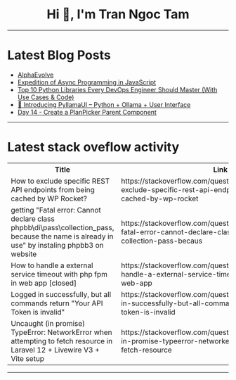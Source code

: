 <h1 align="center">Hi 👋, I'm Tran Ngoc Tam</h1>

---

# Latest Blog Posts 
<!-- BLOG-POST-LIST:START -->
- [AlphaEvolve](https://dev.to/rawveg/alphaevolve-399g)
- [Expedition of Async Programming in JavaScript](https://dev.to/zhravan/expedition-of-async-programming-in-javascript-136a)
- [Top 10 Python Libraries Every DevOps Engineer Should Master &lpar;With Use Cases &amp; Code&rpar;](https://dev.to/prodevopsguytech/top-10-python-libraries-every-devops-engineer-should-master-with-use-cases-code-kag)
- [🦙 Introducing PyllamaUI – Python + Ollama + User Interface](https://dev.to/bhuvaneshm_dev/introducing-pyllamaui-python-ollama-user-interface-1p1p)
- [Day 14 - Create a PlanPicker Parent Component](https://dev.to/railsstudent/day-14-create-a-planpicker-parent-component-236k)
<!-- BLOG-POST-LIST:END -->

---

# Latest stack oveflow activity
<table>
  <tr><th>Title</th><th>Link</th></tr>
  <!-- STACKOVERFLOW:START --><tr><td>How to exclude specific REST API endpoints from being cached by WP Rocket?</td><td>https://stackoverflow.com/questions/79723066/how-to-exclude-specific-rest-api-endpoints-from-being-cached-by-wp-rocket</td></tr><tr><td>getting &quot;Fatal error: Cannot declare class phpbb\di\pass\collection_pass, because the name is already in use&quot; by instaling phpbb3 on website</td><td>https://stackoverflow.com/questions/79722722/getting-fatal-error-cannot-declare-class-phpbb-di-pass-collection-pass-becaus</td></tr><tr><td>How to handle a external service timeout with php fpm in web app [closed]</td><td>https://stackoverflow.com/questions/79722576/how-to-handle-a-external-service-timeout-with-php-fpm-in-web-app</td></tr><tr><td>Logged in successfully, but all commands return &quot;Your API Token is invalid&quot;</td><td>https://stackoverflow.com/questions/79722535/logged-in-successfully-but-all-commands-return-your-api-token-is-invalid</td></tr><tr><td>Uncaught &lpar;in promise&rpar; TypeError: NetworkError when attempting to fetch resource in Laravel 12 + Livewire V3 + Vite setup</td><td>https://stackoverflow.com/questions/79722462/uncaught-in-promise-typeerror-networkerror-when-attempting-to-fetch-resource</td></tr><!-- STACKOVERFLOW:END -->
</table>

---



